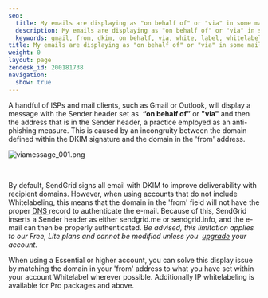 ```yaml
---
seo:
  title: My emails are displaying as "on behalf of" or "via" in some mail clients
  description: My emails are displaying as "on behalf of" or "via" in some mail clients
  keywords: gmail, from, dkim, on behalf, via, white, label, whitelabel, outlook
title: My emails are displaying as "on behalf of" or "via" in some mail clients
weight: 0
layout: page
zendesk_id: 200181738
navigation:
  show: true
---
```


A handful of ISPs and mail clients, such as Gmail or Outlook, will display a message with the Sender header set as&nbsp; **“on behalf of”** or **"via"** and then the address that is in the Sender header, a practice employed as an anti-phishing measure. This is caused by an incongruity between the domain defined within the DKIM signature and the domain in the 'from' address.

![viamessage_001.png](https://sendgrid.zendesk.com/attachments/token/vhcbrycms5ryqog/?name=viamessage_001.png)

&nbsp;

By default, SendGrid signs all email with DKIM to improve deliverability with recipient domains. However, when using accounts that do not include Whitelabeling, this means that the domain in the 'from' field will not have the proper&nbsp;<acronym title="Domain Name System">DNS </acronym>record to authenticate the e-mail. Because of this, SendGrid inserts a Sender header as either sendgrid.me or sendgrid.info, and the e-mail can then be properly authenticated._&nbsp;Be advised, this limitation applies to our Free, Lite plans and cannot be modified unless you&nbsp; [upgrade](https://app.sendgrid.com/settings/billing)&nbsp;your account._

When using a Essential&nbsp;or higher account, you can solve this display issue by matching the domain in your 'from' address to what you have set within your account Whitelabel&nbsp;wherever possible. Additionally IP whitelabeling is available for Pro packages and above.

